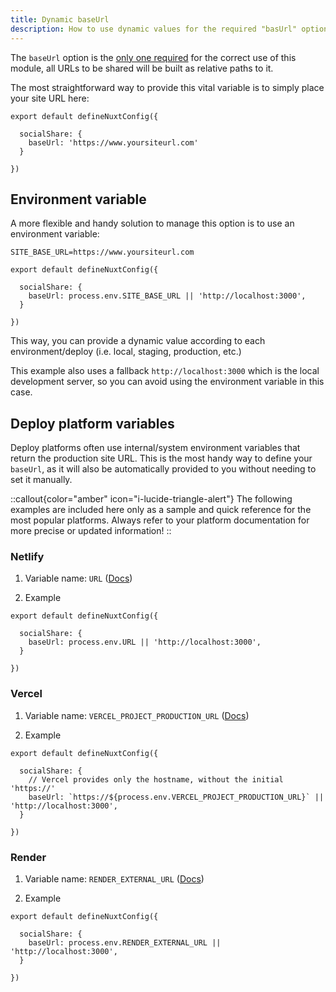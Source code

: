 ```yaml
---
title: Dynamic baseUrl
description: How to use dynamic values for the required "basUrl" option
---
```


The `baseUrl` option is the [only one required](/getting-started/options#options) for the correct use of this module, all URLs to be shared will be built as relative paths to it.

The most straightforward way to provide this vital variable is to simply place your site URL here:

```ts[nuxt.config.ts]
export default defineNuxtConfig({

  socialShare: {
    baseUrl: 'https://www.yoursiteurl.com'
  }

})
```

## Environment variable

A more flexible and handy solution to manage this option is to use an environment variable:

```ini[.env]
SITE_BASE_URL=https://www.yoursiteurl.com
```

```ts[nuxt.config.ts]
export default defineNuxtConfig({

  socialShare: {
    baseUrl: process.env.SITE_BASE_URL || 'http://localhost:3000',
  }

})
```

This way, you can provide a dynamic value according to each environment/deploy (i.e. local, staging, production, etc.)

This example also uses a fallback `http://localhost:3000` which is the local development server, so you can avoid using the environment variable in this case.

## Deploy platform variables

Deploy platforms often use internal/system environment variables that return the production site URL. This is the most handy way to define your `baseUrl`, as it will also be automatically provided to you without needing to set it manually.

::callout{color="amber" icon="i-lucide-triangle-alert"}
The following examples are included here only as a sample and quick reference for the most popular platforms. Always refer to your platform documentation for more precise or updated information!
::

### Netlify

1. Variable name: `URL` ([Docs](https://docs.netlify.com/configure-builds/environment-variables/#deploy-urls-and-metadata))

2. Example

```ts[nuxt.config.ts]
export default defineNuxtConfig({

  socialShare: {
    baseUrl: process.env.URL || 'http://localhost:3000',
  }

})
```

### Vercel

1. Variable name: `VERCEL_PROJECT_PRODUCTION_URL` ([Docs](https://vercel.com/docs/projects/environment-variables/system-environment-variables#VERCEL_PROJECT_PRODUCTION_URL))

2. Example

```ts[nuxt.config.ts]
export default defineNuxtConfig({

  socialShare: {
    // Vercel provides only the hostname, without the initial 'https://'
    baseUrl: `https://${process.env.VERCEL_PROJECT_PRODUCTION_URL}` || 'http://localhost:3000',
  }

})
```

### Render

1. Variable name: `RENDER_EXTERNAL_URL` ([Docs](https://docs.render.com/environment-variables#all-runtimes))

2. Example

```ts[nuxt.config.ts]
export default defineNuxtConfig({

  socialShare: {
    baseUrl: process.env.RENDER_EXTERNAL_URL || 'http://localhost:3000',
  }

})
```
